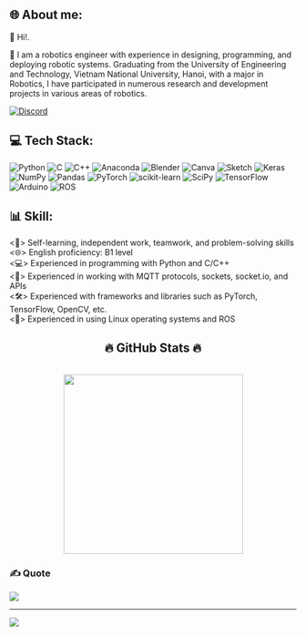 
## 🌐 About me:
👋 Hi!.

🚀 I am a robotics engineer with experience in designing, programming, and deploying robotic systems. Graduating from the University of Engineering and Technology, Vietnam National University, Hanoi, with a major in Robotics, I have participated in numerous research and development projects in various areas of robotics.

[![Discord](https://img.shields.io/badge/Discord-%237289DA.svg?logo=discord&logoColor=white)](https://discord.gg/infinity_ldv#6663) 

## 💻 Tech Stack:
![Python](https://img.shields.io/badge/python-3670A0?style=flat&logo=python&logoColor=ffdd54) ![C](https://img.shields.io/badge/c-%2300599C.svg?style=flat&logo=c&logoColor=white) ![C++](https://img.shields.io/badge/c++-%2300599C.svg?style=flat&logo=c%2B%2B&logoColor=white) ![Anaconda](https://img.shields.io/badge/Anaconda-%2344A833.svg?style=flat&logo=anaconda&logoColor=white) ![Blender](https://img.shields.io/badge/blender-%23F5792A.svg?style=flat&logo=blender&logoColor=white) ![Canva](https://img.shields.io/badge/Canva-%2300C4CC.svg?style=flat&logo=Canva&logoColor=white) ![Sketch](https://img.shields.io/badge/Sketch-FFB387?style=flat&logo=sketch&logoColor=black) ![Keras](https://img.shields.io/badge/Keras-%23D00000.svg?style=flat&logo=Keras&logoColor=white) ![NumPy](https://img.shields.io/badge/numpy-%23013243.svg?style=flat&logo=numpy&logoColor=white) ![Pandas](https://img.shields.io/badge/pandas-%23150458.svg?style=flat&logo=pandas&logoColor=white) ![PyTorch](https://img.shields.io/badge/PyTorch-%23EE4C2C.svg?style=flat&logo=PyTorch&logoColor=white) ![scikit-learn](https://img.shields.io/badge/scikit--learn-%23F7931E.svg?style=flat&logo=scikit-learn&logoColor=white) ![SciPy](https://img.shields.io/badge/SciPy-%230C55A5.svg?style=flat&logo=scipy&logoColor=%white) ![TensorFlow](https://img.shields.io/badge/TensorFlow-%23FF6F00.svg?style=flat&logo=TensorFlow&logoColor=white) ![Arduino](https://img.shields.io/badge/-Arduino-00979D?style=flat&logo=Arduino&logoColor=white) ![ROS](https://img.shields.io/badge/ROS-333333?style=flat&logo=ROS&logoColor=ffdd54)

<!-- # <img src="https://github.com/infinity-linh/infinity-linh/assets/70009274/80a1c66c-7109-4017-b788-918b1dfce9e1" alt="Skill" width="35" height="35">  -->
## 📊 Skill:
<📘> Self-learning, independent work, teamwork, and problem-solving skills<br>
<🌐> English proficiency: B1 level<br>
<💻> Experienced in programming with Python and C/C++<br>
<📡> Experienced in working with MQTT protocols, sockets, socket.io, and APIs<br>
<🛠️> Experienced with frameworks and libraries such as PyTorch, TensorFlow, OpenCV, etc.<br>
<🐧> Experienced in using Linux operating systems and ROS
<!-- # 📊 GitHub Stats:
![](https://github-readme-stats.vercel.app/api?username=infinity-linh&theme=dark&hide_border=true&include_all_commits=true&count_private=false)<br/>
![](https://github-readme-streak-stats.herokuapp.com/?user=infinity-linh&theme=dark&hide_border=true)<br/>
![](https://github-readme-stats.vercel.app/api/top-langs/?username=infinity-linh&theme=dark&hide_border=true&include_all_commits=true&count_private=false&layout=compact)
 -->
<h2 align="center">🔥 GitHub Stats 🔥</h2>
<!-- https://github.com/anuraghazra/github-readme-stats -->
<br>
<div align=center>
  <a href="#" title="Linhdl">
    <img width="315" align="center" src="https://github-readme-stats.vercel.app/api/top-langs/?username=infinity-linh&hide=c%23,powershell,Mathematica,Ruby,Objective-C,Objective-C%2b%2b,Cuda&title_color=61dafb&text_color=ffffff&icon_color=61dafb&bg_color=20232a&langs_count=8&layout=compact&border_color=61dafb&hide_border=true" />
  </a>
<!--   <a href="#" title="Linhdl">
    <img align="right" width="434" src="https://github-readme-stats.vercel.app/api?username=infinity-linh&show_icons=true&theme=react&border_color=61dafb&hide_border=true" />
  </a> -->
</div>

### ✍️ Quote
![](https://quotes-github-readme.vercel.app/api?type=horizontal&theme=light)

---
[![](https://visitcount.itsvg.in/api?id=infinity-linh&icon=4&color=2)](https://visitcount.itsvg.in)

<!-- Proudly created with GPRM ( https://gprm.itsvg.in ) -->
